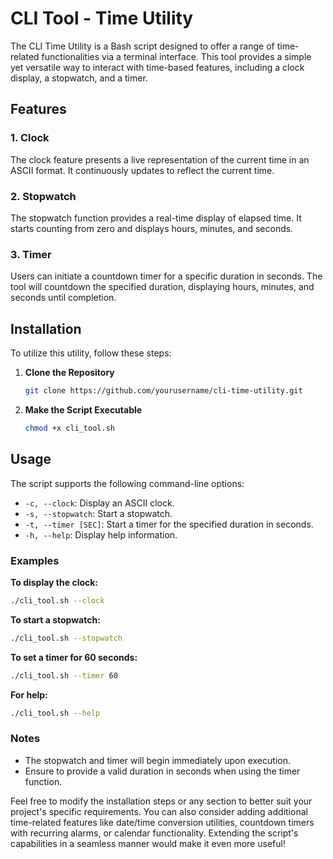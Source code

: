 # CLI Tool - Time Utility

The CLI Time Utility is a Bash script designed to offer a range of time-related functionalities via a terminal interface. This tool provides a simple yet versatile way to interact with time-based features, including a clock display, a stopwatch, and a timer.

## Features

### 1. Clock
The clock feature presents a live representation of the current time in an ASCII format. It continuously updates to reflect the current time.

### 2. Stopwatch
The stopwatch function provides a real-time display of elapsed time. It starts counting from zero and displays hours, minutes, and seconds.

### 3. Timer
Users can initiate a countdown timer for a specific duration in seconds. The tool will countdown the specified duration, displaying hours, minutes, and seconds until completion.

## Installation

To utilize this utility, follow these steps:

1. **Clone the Repository**

    ```bash
    git clone https://github.com/yourusername/cli-time-utility.git
    ```

2. **Make the Script Executable**

    ```bash
    chmod +x cli_tool.sh
    ```

## Usage

The script supports the following command-line options:

- `-c, --clock`: Display an ASCII clock.
- `-s, --stopwatch`: Start a stopwatch.
- `-t, --timer [SEC]`: Start a timer for the specified duration in seconds.
- `-h, --help`: Display help information.

### Examples

**To display the clock:**

```bash
./cli_tool.sh --clock
```

**To start a stopwatch:**

```bash
./cli_tool.sh --stopwatch
```

**To set a timer for 60 seconds:**

```bash
./cli_tool.sh --timer 60
```

**For help:**

```bash
./cli_tool.sh --help
```

### Notes

- The stopwatch and timer will begin immediately upon execution.
- Ensure to provide a valid duration in seconds when using the timer function.

Feel free to modify the installation steps or any section to better suit your project's specific requirements.
You can also consider adding additional time-related features like date/time conversion utilities, countdown timers with recurring alarms, or calendar functionality. Extending the script's capabilities in a seamless manner would make it even more useful!